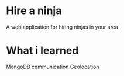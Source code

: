 # Hire a ninja
A web application for hiring ninjas in your area
# What i learned
MongoDB communication
Geolocation
